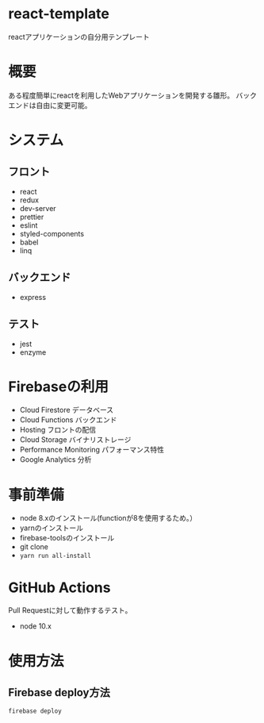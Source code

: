 # react-template
reactアプリケーションの自分用テンプレート

# 概要
ある程度簡単にreactを利用したWebアプリケーションを開発する雛形。
バックエンドは自由に変更可能。

# システム
## フロント
- react
- redux
- dev-server
- prettier
- eslint
- styled-components
- babel
- linq

## バックエンド
- express

## テスト
- jest
- enzyme

# Firebaseの利用
- Cloud Firestore
    データベース
- Cloud Functions
    バックエンド
- Hosting
    フロントの配信
- Cloud Storage
    バイナリストレージ
- Performance Monitoring
    パフォーマンス特性
- Google Analytics
    分析

# 事前準備
- node 8.xのインストール(functionが8を使用するため。）
- yarnのインストール
- firebase-toolsのインストール
- git clone
- `yarn run all-install`

# GitHub Actions
Pull Requestに対して動作するテスト。
- node 10.x

# 使用方法
## Firebase deploy方法
```
firebase deploy
```